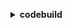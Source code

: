 **<details ><summary style="color:none;">codebuild</summary><blockquote>**

- **<details><summary style="color:none;"><b><u>batch-delete-builds</b></u></summary><blockquote>**

  * **<p style="color:none;">--ids</p>**
  * **<p style="color:none;">--cli-input-json</p>**
  * **<p style="color:none;">--cli-input-yaml</p>**
  * **<p style="color:none;">--generate-cli-skeleton</p>**

  </br>

  <p style="color:red;">Description</p>

  </br>

  ## **Examples**

  ```bash

  ```
  ```json

  ```

  </br>

- **<details><summary style="color:none;"><b><u>batch-get-build-batches</b></u></summary><blockquote>**

  * **<p style="color:none;">--ids</p>**
  * **<p style="color:none;">--cli-input-json</p>**
  * **<p style="color:none;">--cli-input-yaml</p>**
  * **<p style="color:none;">--generate-cli-skeleton</p>**

  </br>

  <p style="color:red;">Description</p>

  </br>

  ## **Examples**

  ```bash

  ```
  ```json

  ```

  </br>

- **<details><summary style="color:none;"><b><u>batch-get-builds</b></u></summary><blockquote>**

  * **<p style="color:none;">--ids</p>**
  * **<p style="color:none;">--cli-input-json</p>**
  * **<p style="color:none;">--cli-input-yaml</p>**
  * **<p style="color:none;">--generate-cli-skeleton</p>**

  </br>

  <p style="color:red;">Description</p>

  </br>

  ## **Examples**

  ```bash

  ```
  ```json

  ```

  </br>

- **<details><summary style="color:none;"><b><u>batch-get-projects</b></u></summary><blockquote>**

  * **<p style="color:none;">--names</p>**
  * **<p style="color:none;">--cli-input-json</p>**
  * **<p style="color:none;">--cli-input-yaml</p>**
  * **<p style="color:none;">--generate-cli-skeleton</p>**

  </br>

  <p style="color:red;">Description</p>

  </br>

  ## **Examples**

  ```bash

  ```
  ```json

  ```

  </br>

- **<details><summary style="color:none;"><b><u>batch-get-report-groups</b></u></summary><blockquote>**

  * **<p style="color:none;">--report-group-arns</p>**
  * **<p style="color:none;">--cli-input-json</p>**
  * **<p style="color:none;">--cli-input-yaml</p>**
  * **<p style="color:none;">--generate-cli-skeleton</p>**

  </br>

  <p style="color:red;">Description</p>

  </br>

  ## **Examples**

  ```bash

  ```
  ```json

  ```

  </br>

- **<details><summary style="color:none;"><b><u>batch-get-reports</b></u></summary><blockquote>**

  * **<p style="color:none;">--report-arns</p>**
  * **<p style="color:none;">--cli-input-json</p>**
  * **<p style="color:none;">--cli-input-yaml</p>**
  * **<p style="color:none;">--generate-cli-skeleton</p>**

  </br>

  <p style="color:red;">Description</p>

  </br>

  ## **Examples**

  ```bash

  ```
  ```json

  ```

  </br>

- **<details><summary style="color:none;"><b><u>create-project</b></u></summary><blockquote>**

  * **<p style="color:none;">--name</p>**
  * **<p style="color:none;">--description</p>**
  * **<p style="color:none;">--source</p>**
  * **<p style="color:none;">--secondary-sources</p>**
  * **<p style="color:none;">--source-version</p>**
  * **<p style="color:none;">--secondary-source-versions</p>**
  * **<p style="color:none;">--artifacts</p>**
  * **<p style="color:none;">--secondary-artifacts</p>**
  * **<p style="color:none;">--cache</p>**
  * **<p style="color:none;">--environment</p>**
  * **<p style="color:none;">--service-role</p>**
  * **<p style="color:none;">--timeout-in-minutes</p>**
  * **<p style="color:none;">--queued-timeout-in-minutes</p>**
  * **<p style="color:none;">--encryption-key</p>**
  * **<p style="color:none;">--tags</p>**
  * **<p style="color:none;">--vpc-config</p>**
  * **<p style="color:none;">--badge-enabled</p>**
  * **<p style="color:none;">--no-badge-enabled</p>**
  * **<p style="color:none;">--logs-config</p>**
  * **<p style="color:none;">--file-system-locations</p>**
  * **<p style="color:none;">--build-batch-config</p>**
  * **<p style="color:none;">--concurrent-build-limit</p>**
  * **<p style="color:none;">--cli-input-json</p>**
  * **<p style="color:none;">--cli-input-yaml</p>**
  * **<p style="color:none;">--generate-cli-skeleton</p>**

  </br>

  <p style="color:red;">Description</p>

  </br>

  ## **Examples**

  ```bash

  ```
  ```json

  ```

  </br>

- **<details><summary style="color:none;"><b><u>create-report-group</b></u></summary><blockquote>**

  * **<p style="color:none;">--name</p>**
  * **<p style="color:none;">--type</p>**
  * **<p style="color:none;">--export-config</p>**
  * **<p style="color:none;">--tags</p>**
  * **<p style="color:none;">--cli-input-json</p>**
  * **<p style="color:none;">--cli-input-yaml</p>**
  * **<p style="color:none;">--generate-cli-skeleton</p>**

  </br>

  <p style="color:red;">Description</p>

  </br>

  ## **Examples**

  ```bash

  ```
  ```json

  ```

  </br>

- **<details><summary style="color:none;"><b><u>create-webhook</b></u></summary><blockquote>**

  * **<p style="color:none;">--project-name</p>**
  * **<p style="color:none;">--branch-filter</p>**
  * **<p style="color:none;">--filter-groups</p>**
  * **<p style="color:none;">--build-type</p>**
  * **<p style="color:none;">--cli-input-json</p>**
  * **<p style="color:none;">--cli-input-yaml</p>**
  * **<p style="color:none;">--generate-cli-skeleton</p>**

  </br>

  <p style="color:red;">Description</p>

  </br>

  ## **Examples**

  ```bash

  ```
  ```json

  ```

  </br>

- **<details><summary style="color:none;"><b><u>delete-build-batch</b></u></summary><blockquote>**

  * **<p style="color:none;">--id</p>**
  * **<p style="color:none;">--cli-input-json</p>**
  * **<p style="color:none;">--cli-input-yaml</p>**
  * **<p style="color:none;">--generate-cli-skeleton</p>**

  </br>

  <p style="color:red;">Description</p>

  </br>

  ## **Examples**

  ```bash

  ```
  ```json

  ```

  </br>

- **<details><summary style="color:none;"><b><u>delete-project</b></u></summary><blockquote>**

  * **<p style="color:none;">--name</p>**
  * **<p style="color:none;">--cli-input-json</p>**
  * **<p style="color:none;">--cli-input-yaml</p>**
  * **<p style="color:none;">--generate-cli-skeleton</p>**

  </br>

  <p style="color:red;">Description</p>

  </br>

  ## **Examples**

  ```bash

  ```
  ```json

  ```

  </br>

- **<details><summary style="color:none;"><b><u>delete-report</b></u></summary><blockquote>**

  * **<p style="color:none;">--arn</p>**
  * **<p style="color:none;">--cli-input-json</p>**
  * **<p style="color:none;">--cli-input-yaml</p>**
  * **<p style="color:none;">--generate-cli-skeleton</p>**

  </br>

  <p style="color:red;">Description</p>

  </br>

  ## **Examples**

  ```bash

  ```
  ```json

  ```

  </br>

- **<details><summary style="color:none;"><b><u>delete-report-group</b></u></summary><blockquote>**

  * **<p style="color:none;">--arn</p>**
  * **<p style="color:none;">--delete-reports</p>**
  * **<p style="color:none;">--no-delete-reports</p>**
  * **<p style="color:none;">--cli-input-json</p>**
  * **<p style="color:none;">--cli-input-yaml</p>**
  * **<p style="color:none;">--generate-cli-skeleton</p>**

  </br>

  <p style="color:red;">Description</p>

  </br>

  ## **Examples**

  ```bash

  ```
  ```json

  ```

  </br>

- **<details><summary style="color:none;"><b><u>delete-resource-policy</b></u></summary><blockquote>**

  * **<p style="color:none;">--resource-arn</p>**
  * **<p style="color:none;">--cli-input-json</p>**
  * **<p style="color:none;">--cli-input-yaml</p>**
  * **<p style="color:none;">--generate-cli-skeleton</p>**

  </br>

  <p style="color:red;">Description</p>

  </br>

  ## **Examples**

  ```bash

  ```
  ```json

  ```

  </br>

- **<details><summary style="color:none;"><b><u>delete-source-credentials</b></u></summary><blockquote>**

  * **<p style="color:none;">--arn</p>**
  * **<p style="color:none;">--cli-input-json</p>**
  * **<p style="color:none;">--cli-input-yaml</p>**
  * **<p style="color:none;">--generate-cli-skeleton</p>**

  </br>

  <p style="color:red;">Description</p>

  </br>

  ## **Examples**

  ```bash

  ```
  ```json

  ```

  </br>

- **<details><summary style="color:none;"><b><u>delete-webhook</b></u></summary><blockquote>**

  * **<p style="color:none;">--project-name</p>**
  * **<p style="color:none;">--cli-input-json</p>**
  * **<p style="color:none;">--cli-input-yaml</p>**
  * **<p style="color:none;">--generate-cli-skeleton</p>**

  </br>

  <p style="color:red;">Description</p>

  </br>

  ## **Examples**

  ```bash

  ```
  ```json

  ```

  </br>

- **<details><summary style="color:none;"><b><u>describe-code-coverages</b></u></summary><blockquote>**

  * **<p style="color:none;">--report-arn</p>**
  * **<p style="color:none;">--sort-order</p>**
  * **<p style="color:none;">--sort-by</p>**
  * **<p style="color:none;">--min-line-coverage-percentage</p>**
  * **<p style="color:none;">--max-line-coverage-percentage</p>**
  * **<p style="color:none;">--cli-input-json</p>**
  * **<p style="color:none;">--cli-input-yaml</p>**
  * **<p style="color:none;">--starting-token</p>**
  * **<p style="color:none;">--page-size</p>**
  * **<p style="color:none;">--max-items</p>**
  * **<p style="color:none;">--generate-cli-skeleton</p>**

  </br>

  <p style="color:red;">Description</p>

  </br>

  ## **Examples**

  ```bash

  ```
  ```json

  ```

  </br>

- **<details><summary style="color:none;"><b><u>describe-test-cases</b></u></summary><blockquote>**

  * **<p style="color:none;">--report-arn</p>**
  * **<p style="color:none;">--filter</p>**
  * **<p style="color:none;">--cli-input-json</p>**
  * **<p style="color:none;">--cli-input-yaml</p>**
  * **<p style="color:none;">--starting-token</p>**
  * **<p style="color:none;">--page-size</p>**
  * **<p style="color:none;">--max-items</p>**
  * **<p style="color:none;">--generate-cli-skeleton</p>**

  </br>

  <p style="color:red;">Description</p>

  </br>

  ## **Examples**

  ```bash

  ```
  ```json

  ```

  </br>

- **<details><summary style="color:none;"><b><u>get-report-group-trend</b></u></summary><blockquote>**

  * **<p style="color:none;">--report-group-arn</p>**
  * **<p style="color:none;">--num-of-reports</p>**
  * **<p style="color:none;">--trend-field</p>**
  * **<p style="color:none;">--cli-input-json</p>**
  * **<p style="color:none;">--cli-input-yaml</p>**
  * **<p style="color:none;">--generate-cli-skeleton</p>**

  </br>

  <p style="color:red;">Description</p>

  </br>

  ## **Examples**

  ```bash

  ```
  ```json

  ```

  </br>

- **<details><summary style="color:none;"><b><u>get-resource-policy</b></u></summary><blockquote>**

  * **<p style="color:none;">--resource-arn</p>**
  * **<p style="color:none;">--cli-input-json</p>**
  * **<p style="color:none;">--cli-input-yaml</p>**
  * **<p style="color:none;">--generate-cli-skeleton</p>**

  </br>

  <p style="color:red;">Description</p>

  </br>

  ## **Examples**

  ```bash

  ```
  ```json

  ```

  </br>

- **<details><summary style="color:none;"><b><u>help</b></u></summary><blockquote>**

  * **<p style="color:none;"></p>**

  </br>

  <p style="color:red;">Description</p>

  </br>

  ## **Examples**

  ```bash

  ```
  ```json

  ```

  </br>

- **<details><summary style="color:none;"><b><u>import-source-credentials</b></u></summary><blockquote>**

  * **<p style="color:none;">--username</p>**
  * **<p style="color:none;">--token</p>**
  * **<p style="color:none;">--server-type</p>**
  * **<p style="color:none;">--auth-type</p>**
  * **<p style="color:none;">--should-overwrite</p>**
  * **<p style="color:none;">--no-should-overwrite</p>**
  * **<p style="color:none;">--cli-input-json</p>**
  * **<p style="color:none;">--cli-input-yaml</p>**
  * **<p style="color:none;">--generate-cli-skeleton</p>**

  </br>

  <p style="color:red;">Description</p>

  </br>

  ## **Examples**

  ```bash

  ```
  ```json

  ```

  </br>

- **<details><summary style="color:none;"><b><u>invalidate-project-cache</b></u></summary><blockquote>**

  * **<p style="color:none;">--project-name</p>**
  * **<p style="color:none;">--cli-input-json</p>**
  * **<p style="color:none;">--cli-input-yaml</p>**
  * **<p style="color:none;">--generate-cli-skeleton</p>**

  </br>

  <p style="color:red;">Description</p>

  </br>

  ## **Examples**

  ```bash

  ```
  ```json

  ```

  </br>

- **<details><summary style="color:none;"><b><u>list-build-batches</b></u></summary><blockquote>**

  * **<p style="color:none;">--filter</p>**
  * **<p style="color:none;">--sort-order</p>**
  * **<p style="color:none;">--cli-input-json</p>**
  * **<p style="color:none;">--cli-input-yaml</p>**
  * **<p style="color:none;">--starting-token</p>**
  * **<p style="color:none;">--page-size</p>**
  * **<p style="color:none;">--max-items</p>**
  * **<p style="color:none;">--generate-cli-skeleton</p>**

  </br>

  <p style="color:red;">Description</p>

  </br>

  ## **Examples**

  ```bash

  ```
  ```json

  ```

  </br>

- **<details><summary style="color:none;"><b><u>list-build-batches-for-project</b></u></summary><blockquote>**

  * **<p style="color:none;">--project-name</p>**
  * **<p style="color:none;">--filter</p>**
  * **<p style="color:none;">--sort-order</p>**
  * **<p style="color:none;">--cli-input-json</p>**
  * **<p style="color:none;">--cli-input-yaml</p>**
  * **<p style="color:none;">--starting-token</p>**
  * **<p style="color:none;">--page-size</p>**
  * **<p style="color:none;">--max-items</p>**
  * **<p style="color:none;">--generate-cli-skeleton</p>**

  </br>

  <p style="color:red;">Description</p>

  </br>

  ## **Examples**

  ```bash

  ```
  ```json

  ```

  </br>

- **<details><summary style="color:none;"><b><u>list-builds</b></u></summary><blockquote>**

  * **<p style="color:none;">--sort-order</p>**
  * **<p style="color:none;">--cli-input-json</p>**
  * **<p style="color:none;">--cli-input-yaml</p>**
  * **<p style="color:none;">--starting-token</p>**
  * **<p style="color:none;">--max-items</p>**
  * **<p style="color:none;">--generate-cli-skeleton</p>**

  </br>

  <p style="color:red;">Description</p>

  </br>

  ## **Examples**

  ```bash

  ```
  ```json

  ```

  </br>

- **<details><summary style="color:none;"><b><u>list-builds-for-project</b></u></summary><blockquote>**

  * **<p style="color:none;">--project-name</p>**
  * **<p style="color:none;">--sort-order</p>**
  * **<p style="color:none;">--cli-input-json</p>**
  * **<p style="color:none;">--cli-input-yaml</p>**
  * **<p style="color:none;">--starting-token</p>**
  * **<p style="color:none;">--max-items</p>**
  * **<p style="color:none;">--generate-cli-skeleton</p>**

  </br>

  <p style="color:red;">Description</p>

  </br>

  ## **Examples**

  ```bash

  ```
  ```json

  ```

  </br>

- **<details><summary style="color:none;"><b><u>list-curated-environment-images</b></u></summary><blockquote>**

  * **<p style="color:none;">--cli-input-json</p>**
  * **<p style="color:none;">--cli-input-yaml</p>**
  * **<p style="color:none;">--generate-cli-skeleton</p>**

  </br>

  <p style="color:red;">Description</p>

  </br>

  ## **Examples**

  ```bash

  ```
  ```json

  ```

  </br>

- **<details><summary style="color:none;"><b><u>list-projects</b></u></summary><blockquote>**

  * **<p style="color:none;">--sort-by</p>**
  * **<p style="color:none;">--sort-order</p>**
  * **<p style="color:none;">--cli-input-json</p>**
  * **<p style="color:none;">--cli-input-yaml</p>**
  * **<p style="color:none;">--starting-token</p>**
  * **<p style="color:none;">--max-items</p>**
  * **<p style="color:none;">--generate-cli-skeleton</p>**

  </br>

  <p style="color:red;">Description</p>

  </br>

  ## **Examples**

  ```bash

  ```
  ```json

  ```

  </br>

- **<details><summary style="color:none;"><b><u>list-report-groups</b></u></summary><blockquote>**

  * **<p style="color:none;">--sort-order</p>**
  * **<p style="color:none;">--sort-by</p>**
  * **<p style="color:none;">--cli-input-json</p>**
  * **<p style="color:none;">--cli-input-yaml</p>**
  * **<p style="color:none;">--starting-token</p>**
  * **<p style="color:none;">--page-size</p>**
  * **<p style="color:none;">--max-items</p>**
  * **<p style="color:none;">--generate-cli-skeleton</p>**

  </br>

  <p style="color:red;">Description</p>

  </br>

  ## **Examples**

  ```bash

  ```
  ```json

  ```

  </br>

- **<details><summary style="color:none;"><b><u>list-reports</b></u></summary><blockquote>**

  * **<p style="color:none;">--sort-order</p>**
  * **<p style="color:none;">--filter</p>**
  * **<p style="color:none;">--cli-input-json</p>**
  * **<p style="color:none;">--cli-input-yaml</p>**
  * **<p style="color:none;">--starting-token</p>**
  * **<p style="color:none;">--page-size</p>**
  * **<p style="color:none;">--max-items</p>**
  * **<p style="color:none;">--generate-cli-skeleton</p>**

  </br>

  <p style="color:red;">Description</p>

  </br>

  ## **Examples**

  ```bash

  ```
  ```json

  ```

  </br>

- **<details><summary style="color:none;"><b><u>list-reports-for-report-group</b></u></summary><blockquote>**

  * **<p style="color:none;">--report-group-arn</p>**
  * **<p style="color:none;">--sort-order</p>**
  * **<p style="color:none;">--filter</p>**
  * **<p style="color:none;">--cli-input-json</p>**
  * **<p style="color:none;">--cli-input-yaml</p>**
  * **<p style="color:none;">--starting-token</p>**
  * **<p style="color:none;">--page-size</p>**
  * **<p style="color:none;">--max-items</p>**
  * **<p style="color:none;">--generate-cli-skeleton</p>**

  </br>

  <p style="color:red;">Description</p>

  </br>

  ## **Examples**

  ```bash

  ```
  ```json

  ```

  </br>

- **<details><summary style="color:none;"><b><u>list-shared-projects</b></u></summary><blockquote>**

  * **<p style="color:none;">--sort-by</p>**
  * **<p style="color:none;">--sort-order</p>**
  * **<p style="color:none;">--cli-input-json</p>**
  * **<p style="color:none;">--cli-input-yaml</p>**
  * **<p style="color:none;">--starting-token</p>**
  * **<p style="color:none;">--page-size</p>**
  * **<p style="color:none;">--max-items</p>**
  * **<p style="color:none;">--generate-cli-skeleton</p>**

  </br>

  <p style="color:red;">Description</p>

  </br>

  ## **Examples**

  ```bash

  ```
  ```json

  ```

  </br>

- **<details><summary style="color:none;"><b><u>list-shared-report-groups</b></u></summary><blockquote>**

  * **<p style="color:none;">--sort-order</p>**
  * **<p style="color:none;">--sort-by</p>**
  * **<p style="color:none;">--cli-input-json</p>**
  * **<p style="color:none;">--cli-input-yaml</p>**
  * **<p style="color:none;">--starting-token</p>**
  * **<p style="color:none;">--page-size</p>**
  * **<p style="color:none;">--max-items</p>**
  * **<p style="color:none;">--generate-cli-skeleton</p>**

  </br>

  <p style="color:red;">Description</p>

  </br>

  ## **Examples**

  ```bash

  ```
  ```json

  ```

  </br>

- **<details><summary style="color:none;"><b><u>list-source-credentials</b></u></summary><blockquote>**

  * **<p style="color:none;">--cli-input-json</p>**
  * **<p style="color:none;">--cli-input-yaml</p>**
  * **<p style="color:none;">--generate-cli-skeleton</p>**

  </br>

  <p style="color:red;">Description</p>

  </br>

  ## **Examples**

  ```bash

  ```
  ```json

  ```

  </br>

- **<details><summary style="color:none;"><b><u>put-resource-policy</b></u></summary><blockquote>**

  * **<p style="color:none;">--policy</p>**
  * **<p style="color:none;">--resource-arn</p>**
  * **<p style="color:none;">--cli-input-json</p>**
  * **<p style="color:none;">--cli-input-yaml</p>**
  * **<p style="color:none;">--generate-cli-skeleton</p>**

  </br>

  <p style="color:red;">Description</p>

  </br>

  ## **Examples**

  ```bash

  ```
  ```json

  ```

  </br>

- **<details><summary style="color:none;"><b><u>retry-build</b></u></summary><blockquote>**

  * **<p style="color:none;">--id</p>**
  * **<p style="color:none;">--idempotency-token</p>**
  * **<p style="color:none;">--cli-input-json</p>**
  * **<p style="color:none;">--cli-input-yaml</p>**
  * **<p style="color:none;">--generate-cli-skeleton</p>**

  </br>

  <p style="color:red;">Description</p>

  </br>

  ## **Examples**

  ```bash

  ```
  ```json

  ```

  </br>

- **<details><summary style="color:none;"><b><u>retry-build-batch</b></u></summary><blockquote>**

  * **<p style="color:none;">--id</p>**
  * **<p style="color:none;">--idempotency-token</p>**
  * **<p style="color:none;">--retry-type</p>**
  * **<p style="color:none;">--cli-input-json</p>**
  * **<p style="color:none;">--cli-input-yaml</p>**
  * **<p style="color:none;">--generate-cli-skeleton</p>**

  </br>

  <p style="color:red;">Description</p>

  </br>

  ## **Examples**

  ```bash

  ```
  ```json

  ```

  </br>

- **<details><summary style="color:none;"><b><u>start-build</b></u></summary><blockquote>**

  * **<p style="color:none;">--project-name</p>**
  * **<p style="color:none;">--secondary-sources-override</p>**
  * **<p style="color:none;">--secondary-sources-version-override</p>**
  * **<p style="color:none;">--source-version</p>**
  * **<p style="color:none;">--artifacts-override</p>**
  * **<p style="color:none;">--secondary-artifacts-override</p>**
  * **<p style="color:none;">--environment-variables-override</p>**
  * **<p style="color:none;">--source-type-override</p>**
  * **<p style="color:none;">--source-location-override</p>**
  * **<p style="color:none;">--source-auth-override</p>**
  * **<p style="color:none;">--git-clone-depth-override</p>**
  * **<p style="color:none;">--git-submodules-config-override</p>**
  * **<p style="color:none;">--buildspec-override</p>**
  * **<p style="color:none;">--insecure-ssl-override</p>**
  * **<p style="color:none;">--no-insecure-ssl-override</p>**
  * **<p style="color:none;">--report-build-status-override</p>**
  * **<p style="color:none;">--no-report-build-status-override</p>**
  * **<p style="color:none;">--build-status-config-override</p>**
  * **<p style="color:none;">--environment-type-override</p>**
  * **<p style="color:none;">--image-override</p>**
  * **<p style="color:none;">--compute-type-override</p>**
  * **<p style="color:none;">--certificate-override</p>**
  * **<p style="color:none;">--cache-override</p>**
  * **<p style="color:none;">--service-role-override</p>**
  * **<p style="color:none;">--privileged-mode-override</p>**
  * **<p style="color:none;">--no-privileged-mode-override</p>**
  * **<p style="color:none;">--timeout-in-minutes-override</p>**
  * **<p style="color:none;">--queued-timeout-in-minutes-override</p>**
  * **<p style="color:none;">--encryption-key-override</p>**
  * **<p style="color:none;">--idempotency-token</p>**
  * **<p style="color:none;">--logs-config-override</p>**
  * **<p style="color:none;">--registry-credential-override</p>**
  * **<p style="color:none;">--image-pull-credentials-type-override</p>**
  * **<p style="color:none;">--debug-session-enabled</p>**
  * **<p style="color:none;">--no-debug-session-enabled</p>**
  * **<p style="color:none;">--cli-input-json</p>**
  * **<p style="color:none;">--cli-input-yaml</p>**
  * **<p style="color:none;">--generate-cli-skeleton</p>**

  </br>

  <p style="color:red;">Description</p>

  </br>

  ## **Examples**

  ```bash

  ```
  ```json

  ```

  </br>

- **<details><summary style="color:none;"><b><u>start-build-batch</b></u></summary><blockquote>**

  * **<p style="color:none;">--project-name</p>**
  * **<p style="color:none;">--secondary-sources-override</p>**
  * **<p style="color:none;">--secondary-sources-version-override</p>**
  * **<p style="color:none;">--source-version</p>**
  * **<p style="color:none;">--artifacts-override</p>**
  * **<p style="color:none;">--secondary-artifacts-override</p>**
  * **<p style="color:none;">--environment-variables-override</p>**
  * **<p style="color:none;">--source-type-override</p>**
  * **<p style="color:none;">--source-location-override</p>**
  * **<p style="color:none;">--source-auth-override</p>**
  * **<p style="color:none;">--git-clone-depth-override</p>**
  * **<p style="color:none;">--git-submodules-config-override</p>**
  * **<p style="color:none;">--buildspec-override</p>**
  * **<p style="color:none;">--insecure-ssl-override</p>**
  * **<p style="color:none;">--no-insecure-ssl-override</p>**
  * **<p style="color:none;">--report-build-batch-status-override</p>**
  * **<p style="color:none;">--no-report-build-batch-status-override</p>**
  * **<p style="color:none;">--environment-type-override</p>**
  * **<p style="color:none;">--image-override</p>**
  * **<p style="color:none;">--compute-type-override</p>**
  * **<p style="color:none;">--certificate-override</p>**
  * **<p style="color:none;">--cache-override</p>**
  * **<p style="color:none;">--service-role-override</p>**
  * **<p style="color:none;">--privileged-mode-override</p>**
  * **<p style="color:none;">--no-privileged-mode-override</p>**
  * **<p style="color:none;">--build-timeout-in-minutes-override</p>**
  * **<p style="color:none;">--queued-timeout-in-minutes-override</p>**
  * **<p style="color:none;">--encryption-key-override</p>**
  * **<p style="color:none;">--idempotency-token</p>**
  * **<p style="color:none;">--logs-config-override</p>**
  * **<p style="color:none;">--registry-credential-override</p>**
  * **<p style="color:none;">--image-pull-credentials-type-override</p>**
  * **<p style="color:none;">--build-batch-config-override</p>**
  * **<p style="color:none;">--debug-session-enabled</p>**
  * **<p style="color:none;">--no-debug-session-enabled</p>**
  * **<p style="color:none;">--cli-input-json</p>**
  * **<p style="color:none;">--cli-input-yaml</p>**
  * **<p style="color:none;">--generate-cli-skeleton</p>**

  </br>

  <p style="color:red;">Description</p>

  </br>

  ## **Examples**

  ```bash

  ```
  ```json

  ```

  </br>

- **<details><summary style="color:none;"><b><u>stop-build</b></u></summary><blockquote>**

  * **<p style="color:none;">--id</p>**
  * **<p style="color:none;">--cli-input-json</p>**
  * **<p style="color:none;">--cli-input-yaml</p>**
  * **<p style="color:none;">--generate-cli-skeleton</p>**

  </br>

  <p style="color:red;">Description</p>

  </br>

  ## **Examples**

  ```bash

  ```
  ```json

  ```

  </br>

- **<details><summary style="color:none;"><b><u>stop-build-batch</b></u></summary><blockquote>**

  * **<p style="color:none;">--id</p>**
  * **<p style="color:none;">--cli-input-json</p>**
  * **<p style="color:none;">--cli-input-yaml</p>**
  * **<p style="color:none;">--generate-cli-skeleton</p>**

  </br>

  <p style="color:red;">Description</p>

  </br>

  ## **Examples**

  ```bash

  ```
  ```json

  ```

  </br>

- **<details><summary style="color:none;"><b><u>update-project</b></u></summary><blockquote>**

  * **<p style="color:none;">--name</p>**
  * **<p style="color:none;">--description</p>**
  * **<p style="color:none;">--source</p>**
  * **<p style="color:none;">--secondary-sources</p>**
  * **<p style="color:none;">--source-version</p>**
  * **<p style="color:none;">--secondary-source-versions</p>**
  * **<p style="color:none;">--artifacts</p>**
  * **<p style="color:none;">--secondary-artifacts</p>**
  * **<p style="color:none;">--cache</p>**
  * **<p style="color:none;">--environment</p>**
  * **<p style="color:none;">--service-role</p>**
  * **<p style="color:none;">--timeout-in-minutes</p>**
  * **<p style="color:none;">--queued-timeout-in-minutes</p>**
  * **<p style="color:none;">--encryption-key</p>**
  * **<p style="color:none;">--tags</p>**
  * **<p style="color:none;">--vpc-config</p>**
  * **<p style="color:none;">--badge-enabled</p>**
  * **<p style="color:none;">--no-badge-enabled</p>**
  * **<p style="color:none;">--logs-config</p>**
  * **<p style="color:none;">--file-system-locations</p>**
  * **<p style="color:none;">--build-batch-config</p>**
  * **<p style="color:none;">--concurrent-build-limit</p>**
  * **<p style="color:none;">--cli-input-json</p>**
  * **<p style="color:none;">--cli-input-yaml</p>**
  * **<p style="color:none;">--generate-cli-skeleton</p>**

  </br>

  <p style="color:red;">Description</p>

  </br>

  ## **Examples**

  ```bash

  ```
  ```json

  ```

  </br>

- **<details><summary style="color:none;"><b><u>update-report-group</b></u></summary><blockquote>**

  * **<p style="color:none;">--arn</p>**
  * **<p style="color:none;">--export-config</p>**
  * **<p style="color:none;">--tags</p>**
  * **<p style="color:none;">--cli-input-json</p>**
  * **<p style="color:none;">--cli-input-yaml</p>**
  * **<p style="color:none;">--generate-cli-skeleton</p>**

  </br>

  <p style="color:red;">Description</p>

  </br>

  ## **Examples**

  ```bash

  ```
  ```json

  ```

  </br>

- **<details><summary style="color:none;"><b><u>update-webhook</b></u></summary><blockquote>**

  * **<p style="color:none;">--project-name</p>**
  * **<p style="color:none;">--branch-filter</p>**
  * **<p style="color:none;">--rotate-secret</p>**
  * **<p style="color:none;">--no-rotate-secret</p>**
  * **<p style="color:none;">--filter-groups</p>**
  * **<p style="color:none;">--build-type</p>**
  * **<p style="color:none;">--cli-input-json</p>**
  * **<p style="color:none;">--cli-input-yaml</p>**
  * **<p style="color:none;">--generate-cli-skeleton</p>**

  </br>

  <p style="color:red;">Description</p>

  </br>

  ## **Examples**

  ```bash

  ```
  ```json

  ```

  </br>

</blockquote></details>
</blockquote></details>
</blockquote></details>
</blockquote></details>
</blockquote></details>
</blockquote></details>
</blockquote></details>
</blockquote></details>
</blockquote></details>
</blockquote></details>
</blockquote></details>
</blockquote></details>
</blockquote></details>
</blockquote></details>
</blockquote></details>
</blockquote></details>
</blockquote></details>
</blockquote></details>
</blockquote></details>
</blockquote></details>
</blockquote></details>
</blockquote></details>
</blockquote></details>
</blockquote></details>
</blockquote></details>
</blockquote></details>
</blockquote></details>
</blockquote></details>
</blockquote></details>
</blockquote></details>
</blockquote></details>
</blockquote></details>
</blockquote></details>
</blockquote></details>
</blockquote></details>
</blockquote></details>
</blockquote></details>
</blockquote></details>
</blockquote></details>
</blockquote></details>
</blockquote></details>
</blockquote></details>
</blockquote></details>
</blockquote></details>
</blockquote></details>
</blockquote></details>
